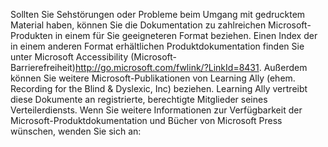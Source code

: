 <Token xmlns:xlink="http://www.w3.org/1999/xlink">Sollten Sie Sehstörungen oder Probleme beim Umgang mit gedrucktem Material haben, können Sie die Dokumentation zu zahlreichen Microsoft-Produkten in einem für Sie geeigneteren Format beziehen. Einen Index der in einem anderen Format erhältlichen Produktdokumentation finden Sie unter <externalLink xmlns="http://ddue.schemas.microsoft.com/authoring/2003/5"><linkText>Microsoft Accessibility (Microsoft-Barrierefreiheit)</linkText><linkUri>http://go.microsoft.com/fwlink/?LinkId=8431</linkUri></externalLink>. Außerdem können Sie weitere Microsoft-Publikationen von Learning Ally (ehem. Recording for the Blind &amp; Dyslexic, Inc) beziehen. Learning Ally vertreibt diese Dokumente an registrierte, berechtigte Mitglieder seines Verteilerdiensts. Wenn Sie weitere Informationen zur Verfügbarkeit der Microsoft-Produktdokumentation und Bücher von Microsoft Press wünschen, wenden Sie sich an: </Token>